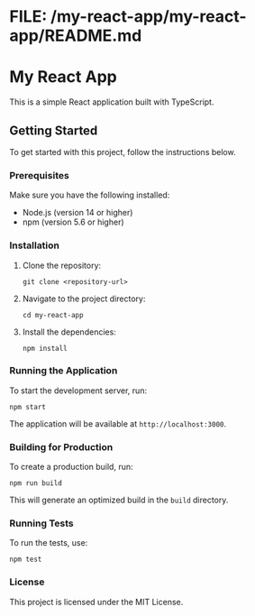 # FILE: /my-react-app/my-react-app/README.md

# My React App

This is a simple React application built with TypeScript.

## Getting Started

To get started with this project, follow the instructions below.

### Prerequisites

Make sure you have the following installed:

- Node.js (version 14 or higher)
- npm (version 5.6 or higher)

### Installation

1. Clone the repository:
   ```
   git clone <repository-url>
   ```

2. Navigate to the project directory:
   ```
   cd my-react-app
   ```

3. Install the dependencies:
   ```
   npm install
   ```

### Running the Application

To start the development server, run:
```
npm start
```

The application will be available at `http://localhost:3000`.

### Building for Production

To create a production build, run:
```
npm run build
```

This will generate an optimized build in the `build` directory.

### Running Tests

To run the tests, use:
```
npm test
```

### License

This project is licensed under the MIT License.